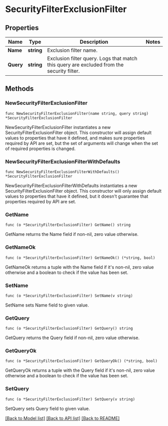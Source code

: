 # SecurityFilterExclusionFilter

## Properties

| Name      | Type       | Description                                                                               | Notes |
| --------- | ---------- | ----------------------------------------------------------------------------------------- | ----- |
| **Name**  | **string** | Exclusion filter name.                                                                    |
| **Query** | **string** | Exclusion filter query. Logs that match this query are excluded from the security filter. |

## Methods

### NewSecurityFilterExclusionFilter

`func NewSecurityFilterExclusionFilter(name string, query string) *SecurityFilterExclusionFilter`

NewSecurityFilterExclusionFilter instantiates a new SecurityFilterExclusionFilter object.
This constructor will assign default values to properties that have it defined,
and makes sure properties required by API are set, but the set of arguments
will change when the set of required properties is changed.

### NewSecurityFilterExclusionFilterWithDefaults

`func NewSecurityFilterExclusionFilterWithDefaults() *SecurityFilterExclusionFilter`

NewSecurityFilterExclusionFilterWithDefaults instantiates a new SecurityFilterExclusionFilter object.
This constructor will only assign default values to properties that have it defined,
but it doesn't guarantee that properties required by API are set.

### GetName

`func (o *SecurityFilterExclusionFilter) GetName() string`

GetName returns the Name field if non-nil, zero value otherwise.

### GetNameOk

`func (o *SecurityFilterExclusionFilter) GetNameOk() (*string, bool)`

GetNameOk returns a tuple with the Name field if it's non-nil, zero value otherwise
and a boolean to check if the value has been set.

### SetName

`func (o *SecurityFilterExclusionFilter) SetName(v string)`

SetName sets Name field to given value.

### GetQuery

`func (o *SecurityFilterExclusionFilter) GetQuery() string`

GetQuery returns the Query field if non-nil, zero value otherwise.

### GetQueryOk

`func (o *SecurityFilterExclusionFilter) GetQueryOk() (*string, bool)`

GetQueryOk returns a tuple with the Query field if it's non-nil, zero value otherwise
and a boolean to check if the value has been set.

### SetQuery

`func (o *SecurityFilterExclusionFilter) SetQuery(v string)`

SetQuery sets Query field to given value.

[[Back to Model list]](../README.md#documentation-for-models) [[Back to API list]](../README.md#documentation-for-api-endpoints) [[Back to README]](../README.md)
